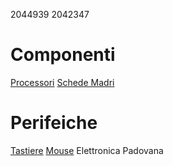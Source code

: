 2044939
2042347
# Componenti
[Processori](componenti/processori.md)
[Schede Madri](componenti/schede_madri.md)
# Perifeiche
[Tastiere](periferiche/tastiere.md)
[Mouse](periferiche/mouse.md)
Elettronica Padovana
